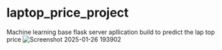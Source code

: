 # laptop_price_project
Machine learning base flask server apllication build to predict the lap top price
![Screenshot 2025-01-26 193902](https://github.com/user-attachments/assets/1103a15f-553f-4a13-a054-bfaed22ee445)
